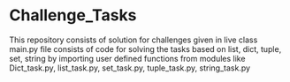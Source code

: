 # Challenge_Tasks
This repository consists of solution for challenges given in live class 
main.py file consists of code for solving the tasks based on list, dict, tuple, set, string by importing user defined functions from modules like Dict_task.py, list_task.py, set_task.py, tuple_task.py, string_task.py  
